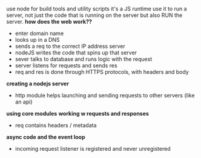 use node for build tools and utility scripts
it's a JS runtime
use it to run a server, not just the code that is running on the server but also RUN the server.
**how does the web work??**

- enter domain name
- looks up in a DNS
- sends a req to the correct IP address server
- nodeJS writes the code that spins up that server
- sever talks to database and runs logic with the request
- server listens for requests and sends res
- req and res is done through HTTPS protocols, with headers and body

**creating a nodejs server**

- http module helps launching and sending requests to other servers (like an api)

**using core modules**
**working w requests and responses**

- req contains headers / metadata

**async code and the event loop**

- incoming request listener is registered and never unregistered
